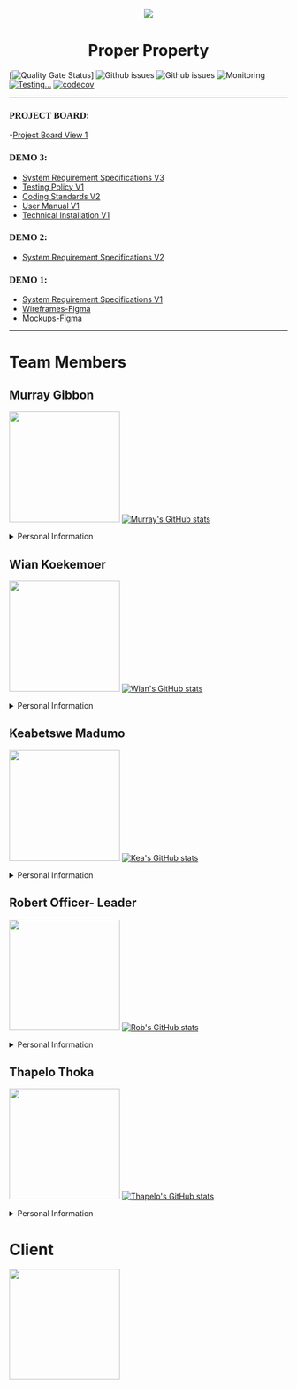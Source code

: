 <p align = "center">
 <img src="https://user-images.githubusercontent.com/98401898/234871025-85165ef2-303b-48b1-8df1-e5afd9520a3b.png">
</p>
<h1 align="center">Proper Property</h1>

[![Quality Gate Status](https://sonarcloud.io/api/project_badges/measure?project=COS301-SE-2023_Proper-Property&metric=alert_status)]
![Github issues](https://img.shields.io/github/issues/COS301-SE-2023/Proper-Property.svg)
![Github issues](https://img.shields.io/github/issues-closed/COS301-SE-2023/Proper-Property.svg)
![Monitoring](https://img.shields.io/uptimerobot/status/m794412596-b37953dcaaa4df17641a8a80?style=plastic)
[![Testing...](https://github.com/COS301-SE-2023/Proper-Property/actions/workflows/tester.yml/badge.svg)](https://github.com/COS301-SE-2023/Proper-Property/actions/workflows/tester.yml)
[![codecov](https://codecov.io/gh/COS301-SE-2023/Proper-Property/branch/main/graph/badge.svg?token=274GR552X4)](https://codecov.io/gh/COS301-SE-2023/Proper-Property)

---
<strong><h3 style="font-family: Jetbrains Mono">PROJECT BOARD:</h3></strong>

-[Project Board View 1](https://github.com/orgs/COS301-SE-2023/projects/21/views/1)

<strong><h3 style="font-family: Jetbrains Mono">DEMO 3:</h3></strong>
- [System Requirement Specifications V3](https://drive.google.com/file/d/1gNDCB_RqPpo3Ova7XqVRzJDxda2xBy9A/view?usp=drive_link)
- [Testing Policy V1](https://drive.google.com/file/d/1MIdRFCY9PuQo60ze5-LXeKud1Aqro8Ev/view?usp=sharing)
- [Coding Standards V2](https://drive.google.com/file/d/15m9egiRO__sVOkkSOaT2x_oGlpRvkMzj/view?usp=sharing)
- [User Manual V1](https://drive.google.com/file/d/1WIO7qogR7ytzYu1os2CLziCzTO6-qutE/view?usp=sharing)
- [Technical Installation V1](https://drive.google.com/file/d/17q184yZ9bTxEl1Ha1AW9Kf7_VGGi9JGD/view?usp=sharing)
  
<strong><h3 style="font-family: Jetbrains Mono">DEMO 2:</h3></strong>
- [System Requirement Specifications V2](https://drive.google.com/file/d/1cU503qaPC5qviA-x2P3raSAUhXTepZ71/view?usp=sharing)

<strong><h3 style="font-family: Jetbrains Mono">DEMO 1:</h3></strong>

- [System Requirement Specifications V1](https://drive.google.com/file/d/1eoLRuLgia6hrA_IaG4-cKxAtNYMfo3J4/view?usp=drive_link)
- [Wireframes-Figma](https://www.figma.com/file/cM0eqPHOEl3oFjZhK0mE5q/Wireframes?type=design&node-id=0%3A1&mode=design&t=sgLrlIc4JPYCTLRD-1)
- [Mockups-Figma](https://www.figma.com/file/CHhxn1UBgTOXumjDCXijDR/Proper-Property-MockUps-v1?type=design&mode=design&t=sgLrlIc4JPYCTLRD-1)
---

# Team Members
## Murray Gibbon
 <img src="https://user-images.githubusercontent.com/98401898/234876251-42648468-b537-49f1-88f6-46714eb95223.jpg" width="200" height="200"> [![Murray's GitHub stats](https://github-readme-stats.vercel.app/api?username=MuzzaG)](https://github.com/anuraghazra/github-readme-stats)
<details>
<summary>Personal Information</summary>
<br>

## About Me

University of Pretoria student currently studying my 3rd year in BSC Computer Science. I have been improving my coding ability over the years through the introduction of multiple different languages and projects, including the development and use of front-end, back-end, databases, C++, Java, and a few others.
My current skills include proficient knowledge of C++ and Java having spent the last 3 years working with them to develop a wide range of different projects. I have also developed knowledge in front-end and back-end website development working with HTML, CSS, JavaScript, and Php. I am currently gaining familiarity with Ionic and Angular coding improving my skills the more I develop.

## Tools
 <h3 style="font-family: Jetbrains Mono"><strong>Languages and Tools: </strong></h3>
<p align="left"> <a href="https://www.w3.org/html/" target="_blank" rel="noreferrer"> <img src="https://raw.githubusercontent.com/devicons/devicon/master/icons/html5/html5-original-wordmark.svg" alt="html5" width="40" height="40"/> </a> </a> <a href="https://www.w3schools.com/css/" target="_blank" rel="noreferrer"> <img src="https://raw.githubusercontent.com/devicons/devicon/master/icons/css3/css3-original-wordmark.svg" alt="css3" width="40" height="40"/> </a> <a href="https://developer.mozilla.org/en-US/docs/Web/JavaScript" target="_blank" rel="noreferrer"> <img src="https://raw.githubusercontent.com/devicons/devicon/master/icons/javascript/javascript-original.svg" alt="javascript" width="40" height="40"/> </a> <a href="https://www.typescriptlang.org/" target="_blank" rel="noreferrer"> <img src="https://raw.githubusercontent.com/devicons/devicon/master/icons/typescript/typescript-original.svg" alt="typescript" width="40" height="40"/> </a> <a href="https://angular.io" target="_blank" rel="noreferrer"> <img src="https://angular.io/assets/images/logos/angular/angular.svg" alt="angular" width="40" height="40"/> </a> <a href="https://reactjs.org/" target="_blank" rel="noreferrer"> <img src="https://raw.githubusercontent.com/devicons/devicon/master/icons/react/react-original-wordmark.svg" alt="react" width="40" height="40"/> </a> <a href="https://www.w3schools.com/cpp/" target="_blank" rel="noreferrer"> <img src="https://raw.githubusercontent.com/devicons/devicon/master/icons/cplusplus/cplusplus-original.svg" alt="cplusplus" width="40" height="40"/>  <a href="https://git-scm.com/" target="_blank" rel="noreferrer"> <img src="https://www.vectorlogo.zone/logos/git-scm/git-scm-icon.svg" alt="git" width="40" height="40"/> <a href="https://www.java.com" target="_blank" rel="noreferrer"> <img src="https://raw.githubusercontent.com/devicons/devicon/master/icons/java/java-original.svg" alt="java" width="40" height="40"/> </a>  <a href="https://www.mysql.com/" target="_blank" rel="noreferrer"> <img src="https://raw.githubusercontent.com/devicons/devicon/master/icons/mysql/mysql-original-wordmark.svg" alt="mysql" width="40" height="40"/> </a> <a href="https://nodejs.org" target="_blank" rel="noreferrer"> <img src="https://raw.githubusercontent.com/devicons/devicon/master/icons/nodejs/nodejs-original-wordmark.svg" alt="nodejs" width="40" height="40"/> </a> = <a href="https://www.php.net" target="_blank" rel="noreferrer"> <img src="https://raw.githubusercontent.com/devicons/devicon/master/icons/php/php-original.svg" alt="php" width="40" height="40"/> </a> <a href="https://www.python.org" target="_blank" rel="noreferrer"> <img src="https://raw.githubusercontent.com/devicons/devicon/master/icons/python/python-original.svg" alt="python" width="40" height="40"/> </a>

## Socials
 
 <a href="https://github.com/MuzzaG" target="_blank">
<img src=https://img.shields.io/badge/github-%2324292e.svg?&style=for-the-badge&logo=github&logoColor=white alt=github  />
</a>
    </a>
<a href="https://www.linkedin.com" target="_blank">
<img src=https://img.shields.io/badge/linkedin-%231E77B5.svg?&style=for-the-badge&logo=linkedin&logoColor=white alt=linkedin/>
</a>

</details>

## Wian Koekemoer
<img src="https://user-images.githubusercontent.com/98401898/234878943-4d38d358-e3d6-46c7-bac4-30e33d1e53f7.jpg" width="200" height="200"> [![Wian's GitHub stats](https://github-readme-stats.vercel.app/api?username=slaaiblaar)](https://github.com/anuraghazra/github-readme-stats)
<details>
<summary>Personal Information</summary>
<br>

## About Me

Third year BSc Computer Science student. I enjoy programming because it’s just one giant puzzle. I primarily do back-end because I can’t find any documentation on how to be creative.
Skills:
Strongly typed languages such as C++, Java. To a lesser extent, but still proficient: Javascript (Node.js), TypeScript (NestJS). The reason I prefer strongly typed languages is because the error messages they trigger in my IDE are nice and colourful, unlike the monochromatic error messages in my Node console.

## Tools

 <h3 style="font-family: Jetbrains Mono"><strong>Languages and Tools: </strong></h3>
<p align="left"> <a href="https://www.w3.org/html/" target="_blank" rel="noreferrer"> <img src="https://raw.githubusercontent.com/devicons/devicon/master/icons/html5/html5-original-wordmark.svg" alt="html5" width="40" height="40"/> </a> </a> <a href="https://www.w3schools.com/css/" target="_blank" rel="noreferrer"> <img src="https://raw.githubusercontent.com/devicons/devicon/master/icons/css3/css3-original-wordmark.svg" alt="css3" width="40" height="40"/> </a> <a href="https://developer.mozilla.org/en-US/docs/Web/JavaScript" target="_blank" rel="noreferrer"> <img src="https://raw.githubusercontent.com/devicons/devicon/master/icons/javascript/javascript-original.svg" alt="javascript" width="40" height="40"/> </a> <a href="https://www.typescriptlang.org/" target="_blank" rel="noreferrer"> <img src="https://raw.githubusercontent.com/devicons/devicon/master/icons/typescript/typescript-original.svg" alt="typescript" width="40" height="40"/> </a> <a href="https://angular.io" target="_blank" rel="noreferrer"> <img src="https://angular.io/assets/images/logos/angular/angular.svg" alt="angular" width="40" height="40"/> </a> <a href="https://reactjs.org/" target="_blank" rel="noreferrer"> <img src="https://raw.githubusercontent.com/devicons/devicon/master/icons/react/react-original-wordmark.svg" alt="react" width="40" height="40"/> </a> <a href="https://www.w3schools.com/cpp/" target="_blank" rel="noreferrer"> <img src="https://raw.githubusercontent.com/devicons/devicon/master/icons/cplusplus/cplusplus-original.svg" alt="cplusplus" width="40" height="40"/>  <a href="https://git-scm.com/" target="_blank" rel="noreferrer"> <img src="https://www.vectorlogo.zone/logos/git-scm/git-scm-icon.svg" alt="git" width="40" height="40"/> <a href="https://www.java.com" target="_blank" rel="noreferrer"> <img src="https://raw.githubusercontent.com/devicons/devicon/master/icons/java/java-original.svg" alt="java" width="40" height="40"/> </a>  <a href="https://www.mysql.com/" target="_blank" rel="noreferrer"> <img src="https://raw.githubusercontent.com/devicons/devicon/master/icons/mysql/mysql-original-wordmark.svg" alt="mysql" width="40" height="40"/> </a> <a href="https://nodejs.org" target="_blank" rel="noreferrer"> <img src="https://raw.githubusercontent.com/devicons/devicon/master/icons/nodejs/nodejs-original-wordmark.svg" alt="nodejs" width="40" height="40"/> </a> = <a href="https://www.php.net" target="_blank" rel="noreferrer"> <img src="https://raw.githubusercontent.com/devicons/devicon/master/icons/php/php-original.svg" alt="php" width="40" height="40"/> </a> <a href="https://www.python.org" target="_blank" rel="noreferrer"> <img src="https://raw.githubusercontent.com/devicons/devicon/master/icons/python/python-original.svg" alt="python" width="40" height="40"/> </a>
 
## Socials
 
 <a href="https://github.com" target="_blank">
<img src=https://img.shields.io/badge/github-%2324292e.svg?&style=for-the-badge&logo=github&logoColor=white alt=github  />
</a>
    </a>
<a href="https://www.linkedin.com" target="_blank">
<img src=https://img.shields.io/badge/linkedin-%231E77B5.svg?&style=for-the-badge&logo=linkedin&logoColor=white alt=linkedin/>
</a>

</details>

## Keabetswe Madumo
<img src="https://user-images.githubusercontent.com/98401898/234879758-90c49326-61d4-46c2-b136-3067afbebdfb.jpg" width="200" height="200"> [![Kea's GitHub stats](https://github-readme-stats.vercel.app/api?username=MadKea)](https://github.com/anuraghazra/github-readme-stats)
<details>
<summary>Personal Information</summary>
<br>

## About Me

“Jack of all traits and-unfortunately- master of none.” YET, as I am still a hardworking student at the university of Pretoria and in my final year of BSc Computer Science….hopefully.
My goal in this degree was not to become a genius in a single field but to expose myself to plenty until I find that true soulmate to master. Just won a mild hacking competition. Next on the list is AI. As if I had a choice.

Current Skills
My valuable skill is fast and efficient learning. Despite starting my degree with limited experience in basic tools like Microsoft text editor and PC games, I quickly adapted and mastered new technologies by effectively searching for documentation and resources. I am confident in my ability to learn and excel in any new software, programming language, or operating system.

My expertise is in implementing algorithms, working with formulas, manipulating numbers, and simplifying complex concepts. I excel in data analysis and problem-solving with analytical and logical thinking.

I am known for working intensely on projects, often sacrificing sleep to complete tasks quickly and review them with a fresh perspective before the deadline.

In summary, my strengths include rapid learning, efficient work, and timely delivery of high-quality results. I actively seek new challenges to expand my skills and contribute effectively to any project or team I am part of.

## Tools

 <h3 style="font-family: Jetbrains Mono"><strong>Languages and Tools: </strong></h3>
<p align="left"> <a href="https://www.w3.org/html/" target="_blank" rel="noreferrer"> <img src="https://raw.githubusercontent.com/devicons/devicon/master/icons/html5/html5-original-wordmark.svg" alt="html5" width="40" height="40"/> </a> </a> <a href="https://www.w3schools.com/css/" target="_blank" rel="noreferrer"> <img src="https://raw.githubusercontent.com/devicons/devicon/master/icons/css3/css3-original-wordmark.svg" alt="css3" width="40" height="40"/> </a> <a href="https://developer.mozilla.org/en-US/docs/Web/JavaScript" target="_blank" rel="noreferrer"> <img src="https://raw.githubusercontent.com/devicons/devicon/master/icons/javascript/javascript-original.svg" alt="javascript" width="40" height="40"/> </a> <a href="https://www.typescriptlang.org/" target="_blank" rel="noreferrer"> <img src="https://raw.githubusercontent.com/devicons/devicon/master/icons/typescript/typescript-original.svg" alt="typescript" width="40" height="40"/> </a> <a href="https://angular.io" target="_blank" rel="noreferrer"> <img src="https://angular.io/assets/images/logos/angular/angular.svg" alt="angular" width="40" height="40"/> </a> <a href="https://reactjs.org/" target="_blank" rel="noreferrer"> <img src="https://raw.githubusercontent.com/devicons/devicon/master/icons/react/react-original-wordmark.svg" alt="react" width="40" height="40"/> </a> <a href="https://www.w3schools.com/cpp/" target="_blank" rel="noreferrer"> <img src="https://raw.githubusercontent.com/devicons/devicon/master/icons/cplusplus/cplusplus-original.svg" alt="cplusplus" width="40" height="40"/>  <a href="https://git-scm.com/" target="_blank" rel="noreferrer"> <img src="https://www.vectorlogo.zone/logos/git-scm/git-scm-icon.svg" alt="git" width="40" height="40"/> <a href="https://www.java.com" target="_blank" rel="noreferrer"> <img src="https://raw.githubusercontent.com/devicons/devicon/master/icons/java/java-original.svg" alt="java" width="40" height="40"/> </a>  <a href="https://www.mysql.com/" target="_blank" rel="noreferrer"> <img src="https://raw.githubusercontent.com/devicons/devicon/master/icons/mysql/mysql-original-wordmark.svg" alt="mysql" width="40" height="40"/> </a> <a href="https://nodejs.org" target="_blank" rel="noreferrer"> <img src="https://raw.githubusercontent.com/devicons/devicon/master/icons/nodejs/nodejs-original-wordmark.svg" alt="nodejs" width="40" height="40"/> </a> = <a href="https://www.php.net" target="_blank" rel="noreferrer"> <img src="https://raw.githubusercontent.com/devicons/devicon/master/icons/php/php-original.svg" alt="php" width="40" height="40"/> </a> <a href="https://www.python.org" target="_blank" rel="noreferrer"> <img src="https://raw.githubusercontent.com/devicons/devicon/master/icons/python/python-original.svg" alt="python" width="40" height="40"/> </a>

## Socials
 <a href="https://github.com" target="_blank">
<img src=https://img.shields.io/badge/github-%2324292e.svg?&style=for-the-badge&logo=github&logoColor=white alt=github  />
</a>
    </a>
<a href="https://www.linkedin.com" target="_blank">
<img src=https://img.shields.io/badge/linkedin-%231E77B5.svg?&style=for-the-badge&logo=linkedin&logoColor=white alt=linkedin/>
</a>

</details>

## Robert Officer- Leader
<img src="https://user-images.githubusercontent.com/98401898/234882294-e8d868ee-d9fa-4e9a-a78e-3c10e94c05ec.png" width="200" height="200"> [![Rob's GitHub stats](https://github-readme-stats.vercel.app/api?username=Rob-0ff)](https://github.com/anuraghazra/github-readme-stats)
<details>
<summary>Personal Information</summary>
<br>

## About Me

I am a passionate 3rd year BSc Computer Science student currently studying at the University of Pretoria. I am a highly resourceful person who does not quit when problems occur. Instead I research the problem and try to understand how and why problems occur instead of just trying to solve them. My passions lie in back-end development, databases their management as well as project management. I have many years of programming experience from both University projects as well as personal projects that include back-end and database experience. Project management is a passion of mine as I enjoy seeing the product being created excel to its fullest extent. I believe that by having a leader who can push the team to their full potential and one that supports them in their roles and responsibilities a team can complete their tasks at an increased rate
## Tools
 
 <h3 style="font-family: Jetbrains Mono"><strong>Languages and Tools: </strong></h3>
<p align="left"> <a href="https://www.w3.org/html/" target="_blank" rel="noreferrer"> <img src="https://raw.githubusercontent.com/devicons/devicon/master/icons/html5/html5-original-wordmark.svg" alt="html5" width="40" height="40"/> </a> </a> <a href="https://www.w3schools.com/css/" target="_blank" rel="noreferrer"> <img src="https://raw.githubusercontent.com/devicons/devicon/master/icons/css3/css3-original-wordmark.svg" alt="css3" width="40" height="40"/> </a> <a href="https://developer.mozilla.org/en-US/docs/Web/JavaScript" target="_blank" rel="noreferrer"> <img src="https://raw.githubusercontent.com/devicons/devicon/master/icons/javascript/javascript-original.svg" alt="javascript" width="40" height="40"/> </a> <a href="https://www.typescriptlang.org/" target="_blank" rel="noreferrer"> <img src="https://raw.githubusercontent.com/devicons/devicon/master/icons/typescript/typescript-original.svg" alt="typescript" width="40" height="40"/> </a> <a href="https://angular.io" target="_blank" rel="noreferrer"> <img src="https://angular.io/assets/images/logos/angular/angular.svg" alt="angular" width="40" height="40"/> </a> <a href="https://reactjs.org/" target="_blank" rel="noreferrer"> <img src="https://raw.githubusercontent.com/devicons/devicon/master/icons/react/react-original-wordmark.svg" alt="react" width="40" height="40"/> </a> <a href="https://www.w3schools.com/cpp/" target="_blank" rel="noreferrer"> <img src="https://raw.githubusercontent.com/devicons/devicon/master/icons/cplusplus/cplusplus-original.svg" alt="cplusplus" width="40" height="40"/>  <a href="https://git-scm.com/" target="_blank" rel="noreferrer"> <img src="https://www.vectorlogo.zone/logos/git-scm/git-scm-icon.svg" alt="git" width="40" height="40"/> <a href="https://www.java.com" target="_blank" rel="noreferrer"> <img src="https://raw.githubusercontent.com/devicons/devicon/master/icons/java/java-original.svg" alt="java" width="40" height="40"/> </a>  <a href="https://www.mysql.com/" target="_blank" rel="noreferrer"> <img src="https://raw.githubusercontent.com/devicons/devicon/master/icons/mysql/mysql-original-wordmark.svg" alt="mysql" width="40" height="40"/> </a> <a href="https://nodejs.org" target="_blank" rel="noreferrer"> <img src="https://raw.githubusercontent.com/devicons/devicon/master/icons/nodejs/nodejs-original-wordmark.svg" alt="nodejs" width="40" height="40"/> </a> = <a href="https://www.php.net" target="_blank" rel="noreferrer"> <img src="https://raw.githubusercontent.com/devicons/devicon/master/icons/php/php-original.svg" alt="php" width="40" height="40"/> </a> <a href="https://www.python.org" target="_blank" rel="noreferrer"> <img src="https://raw.githubusercontent.com/devicons/devicon/master/icons/python/python-original.svg" alt="python" width="40" height="40"/> </a>

## Socials
 
 <a href="https://github.com" target="_blank">
<img src=https://img.shields.io/badge/github-%2324292e.svg?&style=for-the-badge&logo=github&logoColor=white alt=github  />
</a>
    </a>
<a href="https://www.linkedin.com/" target="_blank">
<img src=https://img.shields.io/badge/linkedin-%231E77B5.svg?&style=for-the-badge&logo=linkedin&logoColor=white alt=linkedin/>
</a>

</details>

## Thapelo Thoka
<img src="https://user-images.githubusercontent.com/98401898/234882981-8ba00dc3-a1c9-405e-8632-d45fa3254c07.png" width="200" height="200"> [![Thapelo's GitHub stats](https://github-readme-stats.vercel.app/api?username=Thapelo64)](https://github.com/anuraghazra/github-readme-stats)
<details>
<summary>Personal Information</summary>
<br>

## About Me

I am a third year BSc Computer Science Student who is passionate about Cybersecurity. I embrace emerging technologies with open arms and am always eager to take on complex tasks. I approach each project with enthusiasm and dedication.
 
Current Skills
Over the past three years, I have honed my skills in a variety of object-oriented programming languages, including C++, Java, Dart, and Javascript. Through hands-on experience, I have developed a fundamental understanding of these languages and their unique capabilities, allowing me to bring a high level of proficiency to any project. With a keen eye for detail, I approach each programming challenge with a creative and analytical mindset. I can learn new technologies with ease, and I am always eager to learn.
 
## Tools

 <h3 style="font-family: Jetbrains Mono"><strong>Languages and Tools: </strong></h3>
<p align="left"> <a href="https://www.w3.org/html/" target="_blank" rel="noreferrer"> <img src="https://raw.githubusercontent.com/devicons/devicon/master/icons/html5/html5-original-wordmark.svg" alt="html5" width="40" height="40"/> </a> </a> <a href="https://www.w3schools.com/css/" target="_blank" rel="noreferrer"> <img src="https://raw.githubusercontent.com/devicons/devicon/master/icons/css3/css3-original-wordmark.svg" alt="css3" width="40" height="40"/> </a> <a href="https://developer.mozilla.org/en-US/docs/Web/JavaScript" target="_blank" rel="noreferrer"> <img src="https://raw.githubusercontent.com/devicons/devicon/master/icons/javascript/javascript-original.svg" alt="javascript" width="40" height="40"/> </a> <a href="https://www.typescriptlang.org/" target="_blank" rel="noreferrer"> <img src="https://raw.githubusercontent.com/devicons/devicon/master/icons/typescript/typescript-original.svg" alt="typescript" width="40" height="40"/> </a> <a href="https://angular.io" target="_blank" rel="noreferrer"> <img src="https://angular.io/assets/images/logos/angular/angular.svg" alt="angular" width="40" height="40"/> </a> <a href="https://reactjs.org/" target="_blank" rel="noreferrer"> <img src="https://raw.githubusercontent.com/devicons/devicon/master/icons/react/react-original-wordmark.svg" alt="react" width="40" height="40"/> </a> <a href="https://www.w3schools.com/cpp/" target="_blank" rel="noreferrer"> <img src="https://raw.githubusercontent.com/devicons/devicon/master/icons/cplusplus/cplusplus-original.svg" alt="cplusplus" width="40" height="40"/>  <a href="https://git-scm.com/" target="_blank" rel="noreferrer"> <img src="https://www.vectorlogo.zone/logos/git-scm/git-scm-icon.svg" alt="git" width="40" height="40"/> <a href="https://www.java.com" target="_blank" rel="noreferrer"> <img src="https://raw.githubusercontent.com/devicons/devicon/master/icons/java/java-original.svg" alt="java" width="40" height="40"/> </a>  <a href="https://www.mysql.com/" target="_blank" rel="noreferrer"> <img src="https://raw.githubusercontent.com/devicons/devicon/master/icons/mysql/mysql-original-wordmark.svg" alt="mysql" width="40" height="40"/> </a> <a href="https://nodejs.org" target="_blank" rel="noreferrer"> <img src="https://raw.githubusercontent.com/devicons/devicon/master/icons/nodejs/nodejs-original-wordmark.svg" alt="nodejs" width="40" height="40"/> </a> = <a href="https://www.php.net" target="_blank" rel="noreferrer"> <img src="https://raw.githubusercontent.com/devicons/devicon/master/icons/php/php-original.svg" alt="php" width="40" height="40"/> </a> <a href="https://www.python.org" target="_blank" rel="noreferrer"> <img src="https://raw.githubusercontent.com/devicons/devicon/master/icons/python/python-original.svg" alt="python" width="40" height="40"/> </a>

## Socials
 
 <a href="https://github.com/" target="_blank">
<img src=https://img.shields.io/badge/github-%2324292e.svg?&style=for-the-badge&logo=github&logoColor=white alt=github  />
</a>
    </a>
<a href="https://www.linkedin.com/" target="_blank">
<img src=https://img.shields.io/badge/linkedin-%231E77B5.svg?&style=for-the-badge&logo=linkedin&logoColor=white alt=linkedin/>
</a>

</details>

# Client
<img src="https://user-images.githubusercontent.com/98401898/234887679-d43db121-debf-46a8-aeb8-5b0778ba8556.jpg" width="200" height= "200">



